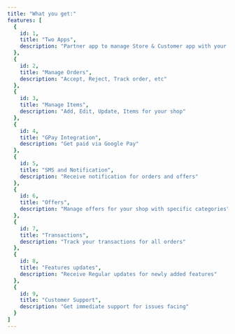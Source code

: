 ```yaml
---
title: "What you get:"
features: [
  {
    id: 1,
    title: "Two Apps",
    description: "Partner app to manage Store & Customer app with your own branding"
  },
  {
    id: 2,
    title: "Manage Orders",
    description: "Accept, Reject, Track order, etc"
  },
  {
    id: 3,
    title: "Manage Items",
    description: "Add, Edit, Update, Items for your shop"
  },
  {
    id: 4,
    title: "GPay Integration",
    description: "Get paid via Google Pay"
  },
  {
    id: 5,
    title: "SMS and Notification",
    description: "Receive notification for orders and offers"
  },
  {
    id: 6,
    title: "Offers",
    description: "Manage offers for your shop with specific categories"
  },
  {
    id: 7,
    title: "Transactions",
    description: "Track your transactions for all orders"
  },
  {
    id: 8,
    title: "Features updates",
    description: "Receive Regular updates for newly added features"
  },
  {
    id: 9,
    title: "Customer Support",
    description: "Get immediate support for issues facing"
  }
]
---
```


